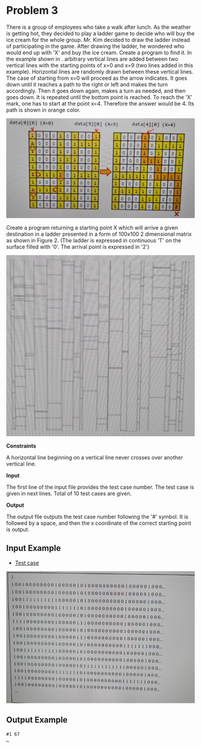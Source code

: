Problem 3
===

There is a group of employees who take a walk after lunch. As the weather is getting hot, they decided to play a ladder game to decide who will buy the ice cream for the whole group. Mr. Kim decided to draw the ladder instead of participating in the game. After drawing the ladder, he wondered who would end up with 'X' and buy the ice cream. Create a program to find it. 
In the example shown in 
. arbitrary vertical lines are added between two vertical lines with the starting points of x=0 and x=9 (two lines added in this example). Horizontal lines are randomly drawn between these vertical lines. The case of starting from x=0 will proceed as the arrow indicates. It goes down until it reaches a path to the right or left and makes the turn accordingly. Then it goes down again, makes a turn as needed, and then goes down. It is repeated until the bottom point is reached. To reach the 'X' mark, one has to start at the point x=4. Therefore the answer would be 4.   Its path is shown in orange color.

![](https://github.com/hoangtq219/stc/blob/master/images/problem3_1.jpg)

Create a program returning a starting point X which will arrive a given destination in a ladder presented in a form of 100x100  2 dimensional matrix as shown in Figure 2. (The ladder is expressed in continuous ‘T' on the surface filled with '0'. The arrival point is expressed in '2')

![](https://github.com/hoangtq219/stc/blob/master/images/problem3_2.jpg)

**Constraints**

A horizontal line beginning on a vertical line never crosses over another vertical line.

**Input**

The first line of the input file provides the test case number. The test case is given in next lines. Total of 10 test cases are given.

**Output**

The output file outputs the test case number following the '#' symbol. It is followed by a space, and then the x coordinate of the correct starting point is output.

Input Example
---

* [Test case](https://github.com/hoangtq219/stc/blob/master/inputs/problem3.txt)

![](https://github.com/hoangtq219/stc/blob/master/images/problem3_3.jpg)

Output Example
---

```text
#1 67
…
```